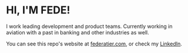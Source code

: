 # HI, I'M FEDE!

I work leading development and product teams. Currently working in aviation with a past in banking and other industries as well.

You can see this repo's website at [federatier.com](https://federatier.com), or check my [LinkedIn](https://www.linkedin.com/in/federatier/).
